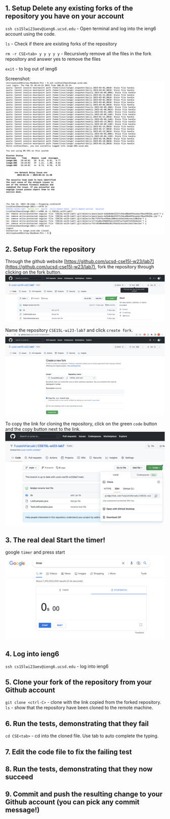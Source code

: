 ## 1. Setup Delete any existing forks of the repository you have on your account

`ssh cs15lwi23aev@ieng6.ucsd.edu` - Open terminal and log into the ieng6 account using the code. 

`ls` - Check if there are existing forks of the repository

`rm -r CSE<tab> y y y y y` - Recursively remove all the files in the fork repository and answer yes to remove the files 

`exit` - to log out of ieng6

Screenshot: 
![Image](img/reportImages-4/lab7-1.png)

<div style="page-break-after: always;"></div>

## 2. Setup Fork the repository
Through the github website [https://github.com/ucsd-cse15l-w23/lab7](https://github.com/ucsd-cse15l-w23/lab7), fork the repository through clicking on the fork button. 
![Image](img/reportImages-4/lab7-2-1.png)

Name the repository `CSE15L-wi23-lab7` and click `create fork`. 
![Image](img/reportImages-4/lab7-2-2.png)

To copy the link for cloning the repository, click on the green `code` button and the copy button next to the link. 
![Image](img/reportImages-4/lab7-2-3.png)

<div style="page-break-after: always;"></div>

## 3. The real deal Start the timer!
google `timer` and press start
![Image](img/reportImages-4/lab7-3.png)

<div style="page-break-after: always;"></div>

## 4. Log into ieng6
`ssh cs15lwi23aev@ieng6.ucsd.edu` - log into ieng6

<div style="page-break-after: always;"></div>

## 5. Clone your fork of the repository from your Github account

`git clone <ctrl-C>` - clone with the link copied from the forked repository. 
`ls` - show that the repository have been cloned to the remote machine. 

<div style="page-break-after: always;"></div>

## 6. Run the tests, demonstrating that they fail

`cd CSE<tab>` - cd into the cloned file. Use tab to auto complete the typing. 


<div style="page-break-after: always;"></div>

## 7. Edit the code file to fix the failing test

<div style="page-break-after: always;"></div>

## 8. Run the tests, demonstrating that they now succeed

<div style="page-break-after: always;"></div>

## 9. Commit and push the resulting change to your Github account (you can pick any commit message!)
